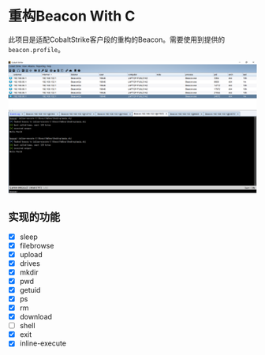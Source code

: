 # 重构Beacon  With C 

此项目是适配CobaltStrike客户段的重构的Beacon。需要使用到提供的`beacon.profile`。

![image-20250727213547898](README.assets/image-20250727213547898.png)

## 实现的功能

- [x] sleep
- [x] filebrowse
- [x] upload
- [x] drives
- [x] mkdir
- [x] pwd
- [x] getuid
- [x] ps
- [x] rm
- [x] download
- [ ] shell
- [x] exit
- [x] inline-execute
